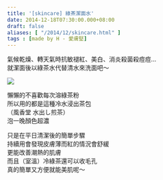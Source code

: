 ```yaml
---
title: '[skincare] 綠茶潔面水'
date: 2014-12-18T07:30:00.000+08:00
draft: false
aliases: [ "/2014/12/skincare.html" ]
tags : [made by H - 愛膚堅]
---
```


氣候乾燥、轉天氣時抗敏褪紅、美白、消炎殺菌殺痘痘...  
就潔面後以綠茶水代替清水來洗面吧～  

![](/images/greenteawater.jpg)

懶懶的不喜歡每次溶綠茶粉  
所以用的都是這種冷水浸出茶包  
（風香堂 水出し煎茶）  
泡一晚顏色超濃  
  
只是在平日清潔後的簡單步驟  
持續用會發現皮膚薄而紅的情況會舒緩  
更能改善潮熱的肌膚  
而且（室溫）冷綠茶還可以收毛孔  
真的簡單又方便就能美肌呢～
